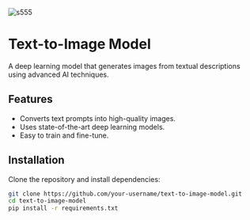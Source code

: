 ![s555](https://github.com/user-attachments/assets/e026197c-d8c6-4015-b05a-094360ede2c2)
# Text-to-Image Model

A deep learning model that generates images from textual descriptions using advanced AI techniques.

## Features
- Converts text prompts into high-quality images.
- Uses state-of-the-art deep learning models.
- Easy to train and fine-tune.

## Installation
Clone the repository and install dependencies:
```bash
git clone https://github.com/your-username/text-to-image-model.git
cd text-to-image-model
pip install -r requirements.txt
